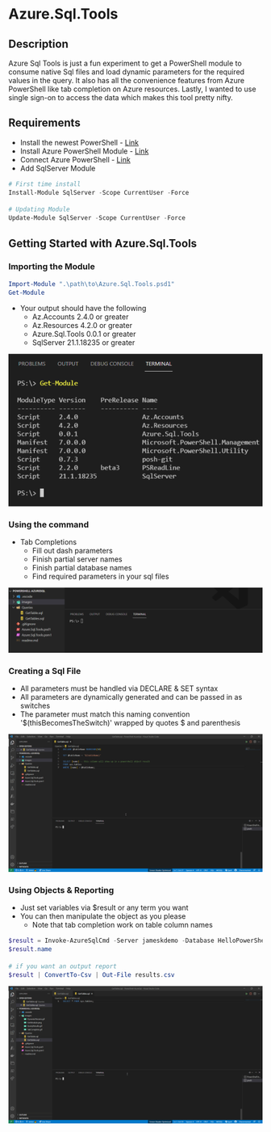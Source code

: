 # Azure.Sql.Tools

## Description

Azure Sql Tools is just a fun experiment to get a PowerShell module to consume native Sql files and load dynamic parameters for the required values in the query.
It also has all the convenience features from Azure PowerShell like tab completion on Azure resources. Lastly, I wanted to use single sign-on to access the data which makes this tool pretty nifty.

## Requirements

- Install the newest PowerShell - [Link](https://github.com/PowerShell/PowerShell#get-powershell)
- Install Azure PowerShell Module - [Link](https://docs.microsoft.com/en-us/powershell/azure/install-az-ps?view=azps-6.2.1)
- Connect Azure PowerShell - [Link](https://docs.microsoft.com/en-us/powershell/azure/get-started-azureps?view=azps-6.2.1)
- Add SqlServer Module

```powershell
# First time install
Install-Module SqlServer -Scope CurrentUser -Force

# Updating Module
Update-Module SqlServer -Scope CurrentUser -Force
```

## Getting Started with Azure.Sql.Tools

### Importing the Module

```powershell
Import-Module ".\path\to\Azure.Sql.Tools.psd1"
Get-Module
```

- Your output should have the following
  - Az.Accounts 2.4.0 or greater
  - Az.Resources 4.2.0 or greater
  - Azure.Sql.Tools 0.0.1 or greater
  - SqlServer 21.1.18235 or greater

![GetModule](images/GetModule.png)

### Using the command

- Tab Completions
  - Fill out dash parameters
  - Finish partial server names
  - Finish partial database names
  - Find required parameters in your sql files

![TabComplete](images/TabComplete.gif)

### Creating a Sql File

- All parameters must be handled via DECLARE & SET syntax
- All parameters are dynamically generated and can be passed in as switches
- The parameter must match this naming convention '\$(thisBecomesTheSwitch)' wrapped by quotes $ and parenthesis

![DynamicParams](images/DynamicParams.gif)

### Using Objects & Reporting

- Just set variables via $result or any term you want
- You can then manipulate the object as you please
  - Note that tab completion work on table column names 

```powershell
$result = Invoke-AzureSqlCmd -Server jameskdemo -Database HelloPowerShell -QueryName GetTable.sql -tableName "BuildVersion"
$result.name

# if you want an output report
$result | ConvertTo-Csv | Out-File results.csv
```

![QueryResults](images/QueryResults.gif)
